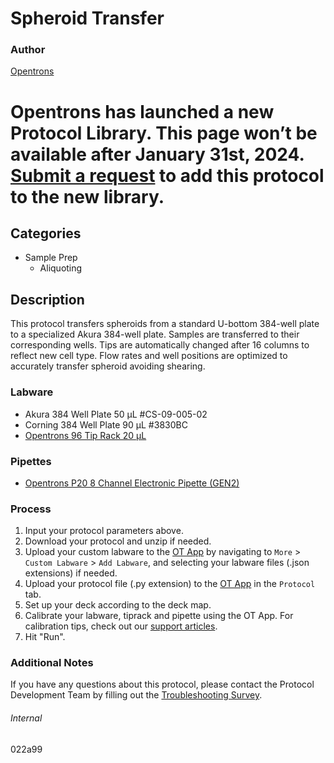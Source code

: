 # Spheroid Transfer

### Author

[Opentrons](https://opentrons.com/)


# Opentrons has launched a new Protocol Library. This page won’t be available after January 31st, 2024. [Submit a request](https://docs.google.com/forms/d/e/1FAIpQLSdYYp9QCKow4nn0KlCVsMS3HX0eJ0N9O7-erajKvcpT0lWbSg/viewform) to add this protocol to the new library.

## Categories

- Sample Prep
  - Aliquoting

## Description

This protocol transfers spheroids from a standard U-bottom 384-well plate to a specialized Akura 384-well plate. Samples are transferred to their corresponding wells. Tips are automatically changed after 16 columns to reflect new cell type. Flow rates and well positions are optimized to accurately transfer spheroid avoiding shearing.

### Labware

- Akura 384 Well Plate 50 µL #CS-09-005-02
- Corning 384 Well Plate 90 µL #3830BC
- [Opentrons 96 Tip Rack 20 µL](https://shop.opentrons.com/collections/opentrons-tips/products/opentrons-10ul-tips)

### Pipettes

- [Opentrons P20 8 Channel Electronic Pipette (GEN2)](https://shop.opentrons.com/8-channel-electronic-pipette/)

### Process

1. Input your protocol parameters above.
2. Download your protocol and unzip if needed.
3. Upload your custom labware to the [OT App](https://opentrons.com/ot-app) by navigating to `More` > `Custom Labware` > `Add Labware`, and selecting your labware files (.json extensions) if needed.
4. Upload your protocol file (.py extension) to the [OT App](https://opentrons.com/ot-app) in the `Protocol` tab.
5. Set up your deck according to the deck map.
6. Calibrate your labware, tiprack and pipette using the OT App. For calibration tips, check out our [support articles](https://support.opentrons.com/en/collections/1559720-guide-for-getting-started-with-the-ot-2).
7. Hit "Run".

### Additional Notes

If you have any questions about this protocol, please contact the Protocol Development Team by filling out the [Troubleshooting Survey](https://protocol-troubleshooting.paperform.co/).

###### Internal

022a99
